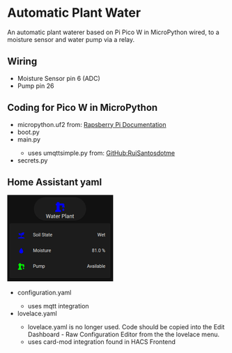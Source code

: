 # Automatic Plant Water

An automatic plant waterer based on Pi Pico W in MicroPython wired, to a moisture sensor and water pump via a relay.

<h2>Wiring</h2> 
<ul>
    <li>Moisture Sensor pin 6 (ADC)</li>
    <li>Pump pin 26</li>
</ul>
 
<h2>Coding for Pico W in MicroPython</h2>
<ul>
  <li>micropython.uf2 from: <a href=https://www.raspberrypi.com/documentation/microcontrollers/micropython.html>Rapsberry Pi Documentation</a></li>
  <li>boot.py</li>
  <li>main.py</li>
    <ul><li>uses umqttsimple.py from: <a href=https://github.com/RuiSantosdotme/ESP-MicroPython/blob/master/code/MQTT/umqttsimple.py>GitHub:RuiSantosdotme</a></li></ul>
  <li>secrets.py</li>
</ul>
  
<h2>Home Assistant yaml</h2>
<img src="HASS Waterer.png">
<ul>
    <li>configuration.yaml</li>
    <ul><li>uses mqtt integration</li></ul>
    <li>lovelace.yaml</li>
    <ul><li>lovelace.yaml is no longer used. Code should be copied into the Edit Dashboard - Raw Configuration Editor from the the lovelace menu.</li>
    <li>uses card-mod integration found in HACS Frontend</li>
 </ul>

